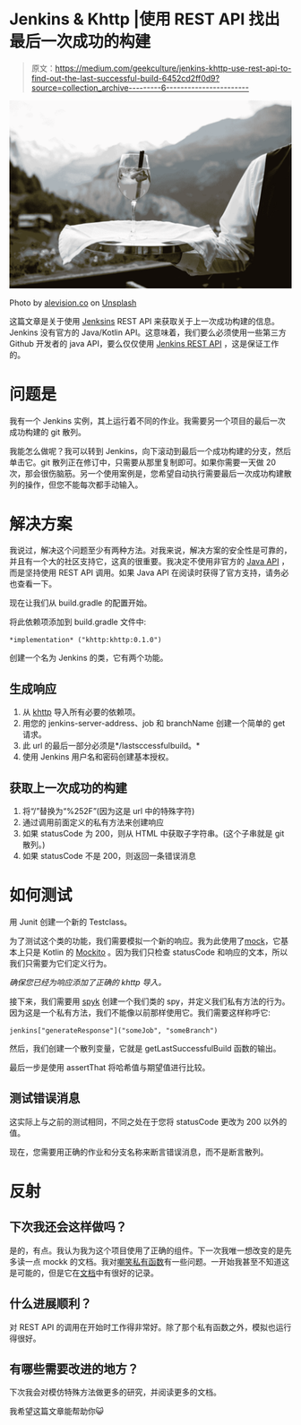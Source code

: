 # Jenkins & Khttp |使用 REST API 找出最后一次成功的构建

> 原文：<https://medium.com/geekculture/jenkins-khttp-use-rest-api-to-find-out-the-last-successful-build-6452cd2ff0d9?source=collection_archive---------6----------------------->

![](img/ac0a5853af890669a00d763785c06ba4.png)

Photo by [alevision.co](https://unsplash.com/@alevisionco?utm_source=medium&utm_medium=referral) on [Unsplash](https://unsplash.com?utm_source=medium&utm_medium=referral)

这篇文章是关于使用 [Jenksins](https://www.jenkins.io/doc/) REST API 来获取关于上一次成功构建的信息。Jenkins 没有官方的 Java/Kotlin API。这意味着，我们要么必须使用一些第三方 Github 开发者的 java API，要么仅仅使用 [Jenkins REST API](https://www.jenkins.io/doc/book/using/remote-access-api/) ，这是保证工作的。

# 问题是

我有一个 Jenkins 实例，其上运行着不同的作业。我需要另一个项目的最后一次成功构建的 git 散列。

我能怎么做呢？我可以转到 Jenkins，向下滚动到最后一个成功构建的分支，然后单击它。git 散列正在修订中，只需要从那里复制即可。如果你需要一天做 20 次，那会很伤脑筋。另一个使用案例是，您希望自动执行需要最后一次成功构建散列的操作，但您不能每次都手动输入。

# 解决方案

我说过，解决这个问题至少有两种方法。对我来说，解决方案的安全性是可靠的，并且有一个大的社区支持它，这真的很重要。我决定不使用非官方的 [Java API](https://github.com/cdancy/jenkins-rest) ，而是坚持使用 REST API 调用。如果 Java API 在阅读时获得了官方支持，请务必也查看一下。

现在让我们从 build.gradle 的配置开始。

将此依赖项添加到 build.gradle 文件中:

```
*implementation* ("khttp:khttp:0.1.0")
```

创建一个名为 Jenkins 的类，它有两个功能。

## 生成响应

1.  从 [khttp](https://khttp.readthedocs.io/en/latest/) 导入所有必要的依赖项。
2.  用您的 jenkins-server-address、job 和 branchName 创建一个简单的 get 请求。
3.  此 url 的最后一部分必须是*/lastsccessfulbuild。*
4.  使用 Jenkins 用户名和密码创建基本授权。

## 获取上一次成功的构建

1.  将“/”替换为“%252F”(因为这是 url 中的特殊字符)
2.  通过调用前面定义的私有方法来创建响应
3.  如果 statusCode 为 200，则从 HTML 中获取子字符串。(这个子串就是 git 散列。)
4.  如果 statusCode 不是 200，则返回一条错误消息

# 如何测试

用 Junit 创建一个新的 Testclass。

为了测试这个类的功能，我们需要模拟一个新的响应。我为此使用了[mock](https://mockk.io)，它基本上只是 Kotlin 的 [Mockito](https://site.mockito.org) 。因为我们只检查 statusCode 和响应的文本，所以我们只需要为它们定义行为。

*确保您已经为响应添加了正确的 khttp 导入。*

接下来，我们需要用 [spyk](https://mockk.io/#spy) 创建一个我们类的 spy，并定义我们私有方法的行为。因为这是一个私有方法，我们不能像以前那样使用它。我们需要这样称呼它:

```
jenkins["generateResponse"]("someJob", "someBranch")
```

然后，我们创建一个散列变量，它就是 getLastSuccessfulBuild 函数的输出。

最后一步是使用 assertThat 将哈希值与期望值进行比较。

## 测试错误消息

这实际上与之前的测试相同，不同之处在于您将 statusCode 更改为 200 以外的值。

现在，您需要用正确的作业和分支名称来断言错误消息，而不是断言散列。

# 反射

## 下次我还会这样做吗？

是的，有点。我认为我为这个项目使用了正确的组件。下一次我唯一想改变的是先多读一点 mockk 的文档。我对[嘲笑私有函数](https://mockk.io/#private-functions-mocking--dynamic-calls)有一些问题。一开始我甚至不知道这是可能的，但是它在[文档](https://mockk.io/#private-functions-mocking--dynamic-calls)中有很好的记录。

## 什么进展顺利？

对 REST API 的调用在开始时工作得非常好。除了那个私有函数之外，模拟也运行得很好。

## 有哪些需要改进的地方？

下次我会对模仿特殊方法做更多的研究，并阅读更多的文档。

我希望这篇文章能帮助你😺